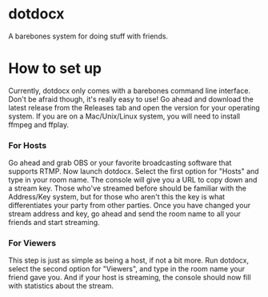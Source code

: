 # dotdocx
A barebones system for doing stuff with friends.

# How to set up
Currently, dotdocx only comes with a barebones command line interface. Don't be afraid though, it's really easy to use! Go ahead and download the latest release from the Releases tab and open the version for your operating system. If you are on a Mac/Unix/Linux system, you will need to install ffmpeg and ffplay.
### For Hosts
Go ahead and grab OBS or your favorite broadcasting software that supports RTMP. Now launch dotdocx. Select the first option for "Hosts" and type in your room name. The console will give you a URL to copy down and a stream key. Those who've streamed before should be familiar with the Address/Key system, but for those who aren't this the key is what differentiates your party from other parties. Once you have changed your stream address and key, go ahead and send the room name to all your friends and start streaming.
### For Viewers
This step is just as simple as being a host, if not a bit more. Run dotdocx, select the second option for "Viewers", and type in the room name your friend gave you. And if your host is streaming, the console should now fill with statistics about the stream.

